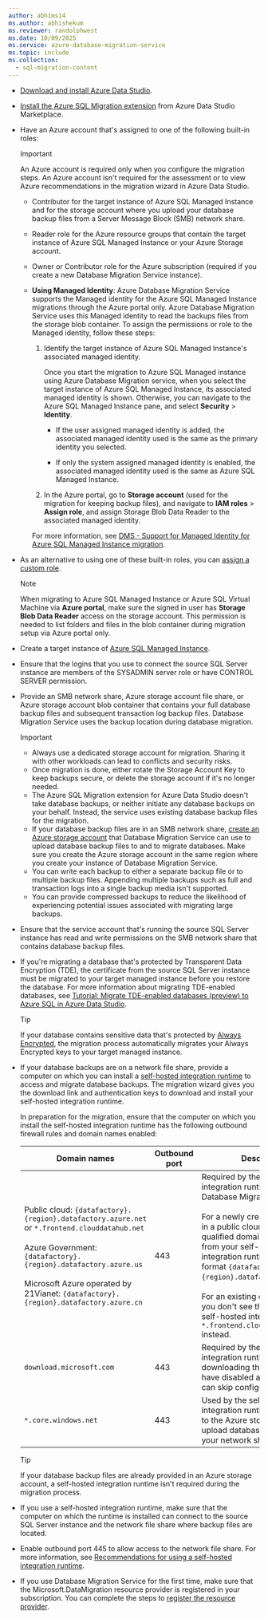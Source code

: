 ```yaml
---
author: abhims14
ms.author: abhishekum
ms.reviewer: randolphwest
ms.date: 10/09/2025
ms.service: azure-database-migration-service
ms.topic: include
ms.collection:
  - sql-migration-content
---
```


- [Download and install Azure Data Studio](/azure-data-studio/download-azure-data-studio).

- [Install the Azure SQL Migration extension](/azure-data-studio/extensions/azure-sql-migration-extension) from Azure Data Studio Marketplace.

- Have an Azure account that's assigned to one of the following built-in roles:

  > [!IMPORTANT]  
  > An Azure account is required only when you configure the migration steps. An Azure account isn't required for the assessment or to view Azure recommendations in the migration wizard in Azure Data Studio.

  - Contributor for the target instance of Azure SQL Managed Instance and for the storage account where you upload your database backup files from a Server Message Block (SMB) network share.

  - Reader role for the Azure resource groups that contain the target instance of Azure SQL Managed Instance or your Azure Storage account.

  - Owner or Contributor role for the Azure subscription (required if you create a new Database Migration Service instance).

  - **Using Managed Identity**: Azure Database Migration Service supports the Managed identity for the Azure SQL Managed Instance migrations through the Azure portal only. Azure Database Migration Service uses this Managed identity to read the backups files from the storage blob container. To assign the permissions or role to the Managed identity, follow these steps:

    1. Identify the target instance of Azure SQL Managed Instance's associated managed identity.

       Once you start the migration to Azure SQL Managed instance using Azure Database Migration service, when you select the target instance of Azure SQL Managed Instance, its associated managed identity is shown. Otherwise, you can navigate to the Azure SQL Managed Instance pane, and select **Security** > **Identity**.

       - If the user assigned managed identity is added, the associated managed identity used is the same as the primary identity you selected.

       - If only the system assigned managed identity is enabled, the associated managed identity used is the same as Azure SQL Managed Instance.

    1. In the Azure portal, go to **Storage account** (used for the migration for keeping backup files), and navigate to **IAM roles** > **Assign role**, and assign Storage Blob Data Reader to the associated managed identity.

    For more information, see [DMS - Support for Managed Identity for Azure SQL Managed Instance migration](https://techcommunity.microsoft.com/blog/microsoftdatamigration/dms---support-for-managed-identity-for-azure-sql-managed-instance-migration/4411274).

- As an alternative to using one of these built-in roles, you can [assign a custom role](/data-migration/sql-server/managed-instance/custom-roles).

  > [!NOTE]  
  > When migrating to Azure SQL Managed Instance or Azure SQL Virtual Machine via **Azure portal**, make sure the signed in user has **Storage Blob Data Reader** access on the storage account. This permission is needed to list folders and files in the blob container during migration setup via Azure portal only.

- Create a target instance of [Azure SQL Managed Instance](/azure/azure-sql/managed-instance/instance-create-quickstart).

- Ensure that the logins that you use to connect the source SQL Server instance are members of the SYSADMIN server role or have CONTROL SERVER permission.

- Provide an SMB network share, Azure storage account file share, or Azure storage account blob container that contains your full database backup files and subsequent transaction log backup files. Database Migration Service uses the backup location during database migration.

  > [!IMPORTANT]  
  > - Always use a dedicated storage account for migration. Sharing it with other workloads can lead to conflicts and security risks.
  > - Once migration is done, either rotate the Storage Account Key to keep backups secure, or delete the storage account if it's no longer needed.
  > - The Azure SQL Migration extension for Azure Data Studio doesn't take database backups, or neither initiate any database backups on your behalf. Instead, the service uses existing database backup files for the migration.
  > - If your database backup files are in an SMB network share, [create an Azure storage account](/azure/storage/common/storage-account-create) that Database Migration Service can use to upload database backup files to and to migrate databases. Make sure you create the Azure storage account in the same region where you create your instance of Database Migration Service.
  > - You can write each backup to either a separate backup file or to multiple backup files. Appending multiple backups such as full and transaction logs into a single backup media isn't supported.
  > - You can provide compressed backups to reduce the likelihood of experiencing potential issues associated with migrating large backups.

- Ensure that the service account that's running the source SQL Server instance has read and write permissions on the SMB network share that contains database backup files.

- If you're migrating a database that's protected by Transparent Data Encryption (TDE), the certificate from the source SQL Server instance must be migrated to your target managed instance before you restore the database. For more information about migrating TDE-enabled databases, see [Tutorial: Migrate TDE-enabled databases (preview) to Azure SQL in Azure Data Studio](../tutorial-transparent-data-encryption-migration-ads.md).

  > [!TIP]  
  > If your database contains sensitive data that's protected by [Always Encrypted](/sql/relational-databases/security/encryption/configure-always-encrypted-using-sql-server-management-studio), the migration process automatically migrates your Always Encrypted keys to your target managed instance.

- If your database backups are on a network file share, provide a computer on which you can install a [self-hosted integration runtime](/azure/data-factory/create-self-hosted-integration-runtime) to access and migrate database backups. The migration wizard gives you the download link and authentication keys to download and install your self-hosted integration runtime.

  In preparation for the migration, ensure that the computer on which you install the self-hosted integration runtime has the following outbound firewall rules and domain names enabled:

  | Domain names | Outbound port | Description |
  | --- | --- | --- |
  | Public cloud: `{datafactory}.{region}.datafactory.azure.net`<br />or `*.frontend.clouddatahub.net`<br /><br />Azure Government: `{datafactory}.{region}.datafactory.azure.us`<br /><br />Microsoft Azure operated by 21Vianet: `{datafactory}.{region}.datafactory.azure.cn` | 443 | Required by the self-hosted integration runtime to connect to Database Migration Service.<br /><br />For a newly created data factory in a public cloud, locate the fully qualified domain name (FQDN) from your self-hosted integration runtime key, in the format `{datafactory}.{region}.datafactory.azure.net`.<br /><br />For an existing data factory, if you don't see the FQDN in your self-hosted integration key, use `*.frontend.clouddatahub.net` instead. |
  | `download.microsoft.com` | 443 | Required by the self-hosted integration runtime for downloading the updates. If you have disabled auto-update, you can skip configuring this domain. |
  | `*.core.windows.net` | 443 | Used by the self-hosted integration runtime that connects to the Azure storage account to upload database backups from your network share |

  > [!TIP]  
  > If your database backup files are already provided in an Azure storage account, a self-hosted integration runtime isn't required during the migration process.

- If you use a self-hosted integration runtime, make sure that the computer on which the runtime is installed can connect to the source SQL Server instance and the network file share where backup files are located.

- Enable outbound port 445 to allow access to the network file share. For more information, see [Recommendations for using a self-hosted integration runtime](../migration-using-azure-data-studio.md#recommendations-for-using-a-self-hosted-integration-runtime-for-database-migrations).

- If you use Database Migration Service for the first time, make sure that the Microsoft.DataMigration resource provider is registered in your subscription. You can complete the steps to [register the resource provider](../quickstart-create-data-migration-service-portal.md#register-the-resource-provider).
